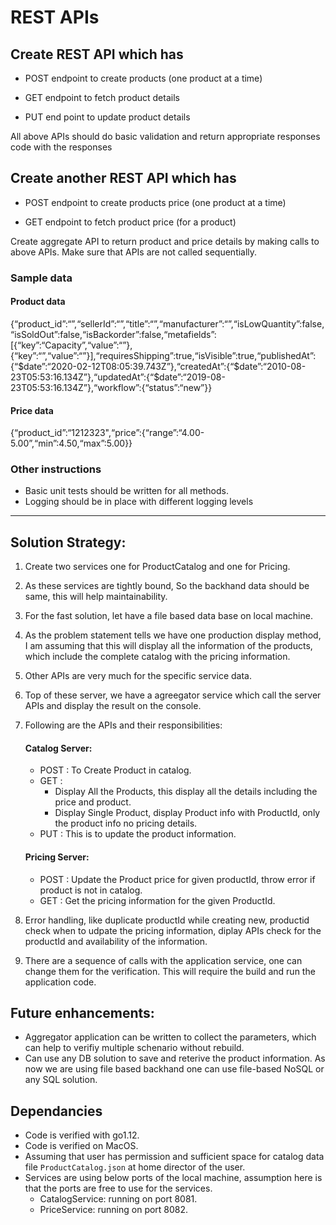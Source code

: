 # REST APIs

## Create REST API which has

- POST endpoint to create products (one product at a time)

- GET endpoint to fetch product details

- PUT end point to update product details

All above APIs should do basic validation and return appropriate responses code with the responses

## Create another REST API which has

 - POST endpoint to create products price (one product at a time)

 - GET endpoint to fetch product price (for a product)

Create aggregate API to return product and price details by making calls to above APIs. Make sure that APIs are not called sequentially.

### Sample data
#### Product data
{“product_id”:“”,“sellerId”:“”,“title”:“”,“manufacturer”:“”,“isLowQuantity”:false,“isSoldOut”:false,“isBackorder”:false,“metafields”:[{“key”:“Capacity”,“value”:“”},{“key”:“”,“value”:“”}],“requiresShipping”:true,“isVisible”:true,“publishedAt”:{“$date”:“2020-02-12T08:05:39.743Z”},“createdAt”:{“$date”:“2010-08-23T05:53:16.134Z”},“updatedAt”:{“$date”:“2019-08-23T05:53:16.134Z”},“workflow”:{“status”:“new”}}

#### Price data
{“product_id”:“1212323",“price”:{“range”:“4.00-5.00”,“min”:4.50,“max”:5.00}}

### Other instructions
 - Basic unit tests should be written for all methods.
 - Logging should be in place with different logging levels

_________________________________________________________________________________________________

## Solution Strategy:
1. Create two services one for ProductCatalog and one for Pricing.
2. As these services are tightly bound, So the backhand data should be same, this will help maintainability.
3. For the fast solution, let have a file based data base on local machine. 
4. As the problem statement tells we have one production display method, I am assuming that this will display all the information of the products, which include the complete catalog with the pricing information.
5. Other APIs are very much for the specific service data.
6. Top of these server, we have a agreegator service which call the server APIs and display the result on the console.
7. Following are the APIs and their responsibilities:
    #### Catalog Server:
     - POST : To Create Product in catalog.
     - GET : 
       - Display All the Products, this display all the details including the price and product.
       - Display Single Product, display Product info with ProductId, only the product info no pricing details.
     - PUT : This is to update the product information.
    #### Pricing Server:
    - POST : Update the Product price for given productId, throw error if product is not in catalog.
    - GET : Get the pricing information for the given ProductId.

8. Error handling, like duplicate productId while creating new, productid check when to udpate the pricing information, diplay APIs check for the productId and availability of the information.

9. There are a sequence of calls with the application service, one can change them for the verification. This will require the build and run the application code.

## Future enhancements:
- Aggregator application can be written to collect the parameters, which can help to verifiy multiple schenario without rebuild.
- Can use any DB solution to save and reterive the product information. As now we are using file based backhand one can use file-based NoSQL or any SQL solution.


## Dependancies
- Code is verified with go1.12.
- Code is verified on MacOS.
- Assuming that user has permission and sufficient space for catalog data file `ProductCatalog.json` at home director of the user.
- Services are using below ports of the local machine, assumption here is that the ports are free to use for the services.
  - CatalogService: running on port 8081.
  - PriceService: running on port 8082.
